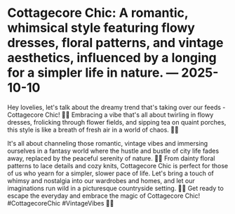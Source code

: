 # Cottagecore Chic: A romantic, whimsical style featuring flowy dresses, floral patterns, and vintage aesthetics, influenced by a longing for a simpler life in nature. — 2025-10-10

Hey lovelies, let's talk about the dreamy trend that's taking over our feeds - Cottagecore Chic! 🌿🌸 Embracing a vibe that's all about twirling in flowy dresses, frolicking through flower fields, and sipping tea on quaint porches, this style is like a breath of fresh air in a world of chaos. 🌼✨

It's all about channeling those romantic, vintage vibes and immersing ourselves in a fantasy world where the hustle and bustle of city life fades away, replaced by the peaceful serenity of nature. 🌾🌻 From dainty floral patterns to lace details and cozy knits, Cottagecore Chic is perfect for those of us who yearn for a simpler, slower pace of life. Let's bring a touch of whimsy and nostalgia into our wardrobes and homes, and let our imaginations run wild in a picturesque countryside setting. 🏡💫 Get ready to escape the everyday and embrace the magic of Cottagecore Chic! #CottagecoreChic #VintageVibes 🌷🌿